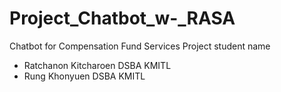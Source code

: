 # Project_Chatbot_w-_RASA
Chatbot for Compensation Fund Services Project
student name
- Ratchanon Kitcharoen DSBA KMITL
- Rung Khonyuen DSBA KMITL 
